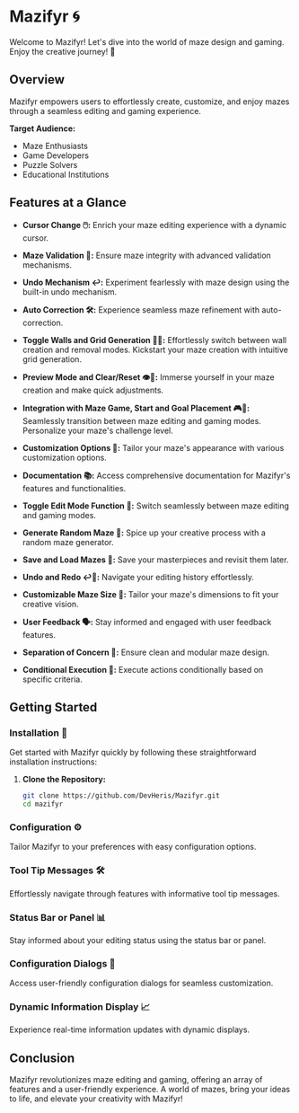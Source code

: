 # Mazifyr 🌀

Welcome to Mazifyr! Let's dive into the world of maze design and gaming. Enjoy the creative journey! 🚀

## Overview

Mazifyr empowers users to effortlessly create, customize, and enjoy mazes through a seamless editing and gaming experience.

**Target Audience:**
- Maze Enthusiasts
- Game Developers
- Puzzle Solvers
- Educational Institutions

## Features at a Glance

- **Cursor Change 🖱️:** Enrich your maze editing experience with a dynamic cursor.
  
- **Maze Validation 🚫:** Ensure maze integrity with advanced validation mechanisms.

- **Undo Mechanism ↩️:** Experiment fearlessly with maze design using the built-in undo mechanism.

- **Auto Correction 🛠️:** Experience seamless maze refinement with auto-correction.

- **Toggle Walls and Grid Generation 🧱📐:** Effortlessly switch between wall creation and removal modes. Kickstart your maze creation with intuitive grid generation.

- **Preview Mode and Clear/Reset 👁️🔄:** Immerse yourself in your maze creation and make quick adjustments.

- **Integration with Maze Game, Start and Goal Placement 🎮🚦:** Seamlessly transition between maze editing and gaming modes. Personalize your maze's challenge level.

- **Customization Options 🎨:** Tailor your maze's appearance with various customization options.

- **Documentation 📚:** Access comprehensive documentation for Mazifyr's features and functionalities.

- **Toggle Edit Mode Function 🔄:** Switch seamlessly between maze editing and gaming modes.

- **Generate Random Maze 🎲:** Spice up your creative process with a random maze generator.

- **Save and Load Mazes 💾:** Save your masterpieces and revisit them later.

- **Undo and Redo ↩️🔁:** Navigate your editing history effortlessly.

- **Customizable Maze Size 📏:** Tailor your maze's dimensions to fit your creative vision.

- **User Feedback 🗣️:** Stay informed and engaged with user feedback features.

- **Separation of Concern 🚧:** Ensure clean and modular maze design.

- **Conditional Execution 🔄:** Execute actions conditionally based on specific criteria.

## Getting Started

### Installation 🚀

Get started with Mazifyr quickly by following these straightforward installation instructions:

1. **Clone the Repository:**
   ```bash
   git clone https://github.com/DevHeris/Mazifyr.git
   cd mazifyr

### Configuration ⚙️

Tailor Mazifyr to your preferences with easy configuration options.

### Tool Tip Messages 🛠️

Effortlessly navigate through features with informative tool tip messages.

### Status Bar or Panel 📊

Stay informed about your editing status using the status bar or panel.

### Configuration Dialogs 📑

Access user-friendly configuration dialogs for seamless customization.

### Dynamic Information Display 📈

Experience real-time information updates with dynamic displays.

## Conclusion

Mazifyr revolutionizes maze editing and gaming, offering an array of features and a user-friendly experience. A world of mazes, bring your ideas to life, and elevate your creativity with Mazifyr!
